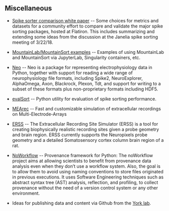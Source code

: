 ## Miscellaneous

* [Spike sorter comparison white paper](https://github.com/flatironinstitute/spikesortercomparison) -- Some choices for metrics and datasets for a community effort to compare and validate the major spike sorting packages, hosted at Flatiron. This includes summarizing and extending some ideas from the discussion at the Janelia spike sorting meeting of 3/22/18.

* [MountainLab/MountainSort examples](https://github.com/flatironinstitute/mountainsort_examples) -- Examples of using MountainLab and MountainSort via JupyterLab, Singularity containers, etc.

* [Neo](http://neuralensemble.org/neo/) -- Neo is a package for representing electrophysiology data in Python, together with support for reading a wide range of neurophysiology file formats, including Spike2, NeuroExplorer, AlphaOmega, Axon, Blackrock, Plexon, Tdt, and support for writing to a subset of these formats plus non-proprietary formats including HDF5.

* [evalSort](https://github.com/alejoe91/evalSort) -- Python utility for evaluation of spike sorting performance.

* [MEArec](https://github.com/alejoe91/MEArec) -- Fast and customizable simulation of extracellular recordings on Multi-Electrode-Arrays

* [ERSS](https://github.com/colehurwitz31/ERSS) -- The Extracellular Recording Site Simulator (ERSS) is a tool for creating biophysically realistic recording sites given a probe geometry and brain region. ERSS currently supports the Neuropixels probe geometry and a detailed Somatosensory cortex column brain region of a rat.

* [NoWorkflow](https://pypi.org/project/noworkflow/) -- Provenance framework for Python: The noWorkflow project aims at allowing scientists to benefit from provenance data analysis even when they don’t use a workflow system. Also, the goal is to allow them to avoid using naming conventions to store files originated in previous executions. It uses Software Engineering techniques such as abstract syntax tree (AST) analysis, reflection, and profiling, to collect provenance without the need of a version control system or any other environment.

* Ideas for publishing data and content via Github from the [York lab](https://andrewgyork.github.io/).


